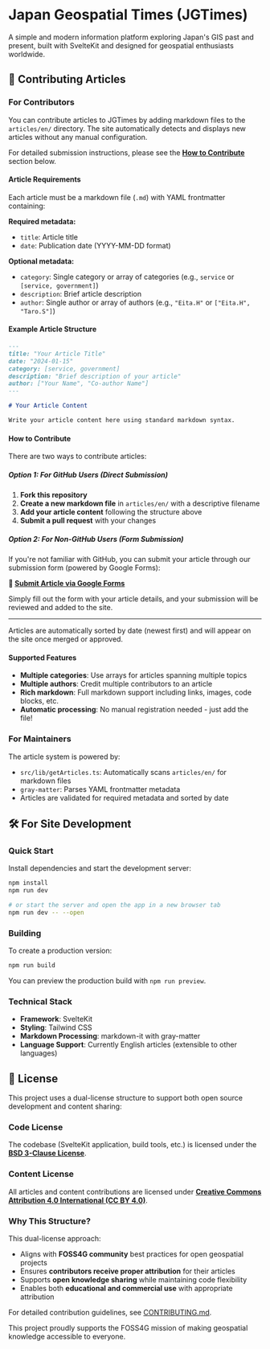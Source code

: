 # Japan Geospatial Times (JGTimes)

A simple and modern information platform exploring Japan's GIS past and present, built with SvelteKit and designed for geospatial enthusiasts worldwide.

## 📝 Contributing Articles

### For Contributors

You can contribute articles to JGTimes by adding markdown files to the `articles/en/` directory. The site automatically detects and displays new articles without any manual configuration.

For detailed submission instructions, please see the **[How to Contribute](#how-to-contribute)** section below.

#### Article Requirements

Each article must be a markdown file (`.md`) with YAML frontmatter containing:

**Required metadata:**
- `title`: Article title
- `date`: Publication date (YYYY-MM-DD format)

**Optional metadata:**
- `category`: Single category or array of categories (e.g., `service` or `[service, government]`)
- `description`: Brief article description
- `author`: Single author or array of authors (e.g., `"Eita.H"` or `["Eita.H", "Taro.S"]`)

#### Example Article Structure

```markdown
---
title: "Your Article Title"
date: "2024-01-15"
category: [service, government]
description: "Brief description of your article"
author: ["Your Name", "Co-author Name"]
---

# Your Article Content

Write your article content here using standard markdown syntax.
```

#### How to Contribute

There are two ways to contribute articles:

##### Option 1: For GitHub Users (Direct Submission)

1. **Fork this repository**
2. **Create a new markdown file** in `articles/en/` with a descriptive filename
3. **Add your article content** following the structure above
4. **Submit a pull request** with your changes

##### Option 2: For Non-GitHub Users (Form Submission)

If you're not familiar with GitHub, you can submit your article through our submission form (powered by Google Forms):

**📝 [Submit Article via Google Forms](https://docs.google.com/forms/d/e/1FAIpQLSfRXUNavyCrIdteZ9tsYNgNiMrCpdKxNiGGzNSPumICV1eUZg/viewform?usp=sharing&ouid=108215120576251981944)**

Simply fill out the form with your article details, and your submission will be reviewed and added to the site.

---

Articles are automatically sorted by date (newest first) and will appear on the site once merged or approved.

#### Supported Features

- **Multiple categories**: Use arrays for articles spanning multiple topics
- **Multiple authors**: Credit multiple contributors to an article
- **Rich markdown**: Full markdown support including links, images, code blocks, etc.
- **Automatic processing**: No manual registration needed - just add the file!

### For Maintainers

The article system is powered by:
- `src/lib/getArticles.ts`: Automatically scans `articles/en/` for markdown files
- `gray-matter`: Parses YAML frontmatter metadata
- Articles are validated for required metadata and sorted by date

## 🛠 For Site Development

### Quick Start

Install dependencies and start the development server:

```bash
npm install
npm run dev

# or start the server and open the app in a new browser tab
npm run dev -- --open
```

### Building

To create a production version:

```bash
npm run build
```

You can preview the production build with `npm run preview`.

### Technical Stack

- **Framework**: SvelteKit
- **Styling**: Tailwind CSS
- **Markdown Processing**: markdown-it with gray-matter
- **Language Support**: Currently English articles (extensible to other languages)

## 📄 License

This project uses a dual-license structure to support both open source development and content sharing:

### Code License
The codebase (SvelteKit application, build tools, etc.) is licensed under the **[BSD 3-Clause License](LICENSE)**.

### Content License  
All articles and content contributions are licensed under **[Creative Commons Attribution 4.0 International (CC BY 4.0)](CONTENT_LICENSE)**.

### Why This Structure?
This dual-license approach:
- Aligns with **FOSS4G community** best practices for open geospatial projects
- Ensures **contributors receive proper attribution** for their articles
- Supports **open knowledge sharing** while maintaining code flexibility
- Enables both **educational and commercial use** with appropriate attribution

For detailed contribution guidelines, see [CONTRIBUTING.md](CONTRIBUTING.md).

This project proudly supports the FOSS4G mission of making geospatial knowledge accessible to everyone.

